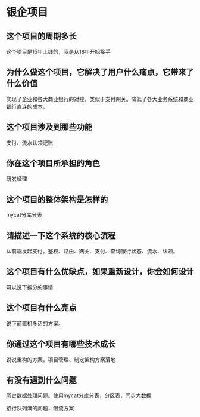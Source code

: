 # 银企项目

## 这个项目的周期多长
这个项目是15年上线的，我是从18年开始接手

## 为什么做这个项目，它解决了用户什么痛点，它带来了什么价值
实现了企业和各大商业银行的对接，类似于支付网关。降低了各大业务系统和商业银行直连的成本。

## 这个项目涉及到那些功能
支付、流水认领记账

## 你在这个项目所承担的角色
研发经理

## 这个项目的整体架构是怎样的
mycat分库分表

## 请描述一下这个系统的核心流程
从前端发起支付，鉴权、路由、网关、支付、查询银行状态、流水、认领。

## 这个项目有什么优缺点，如果重新设计，你会如何设计
可以说下拆分的事情

## 这个项目有什么亮点
说下前置机多话的方案。

## 你通过这个项目有哪些技术成长
说说重构的方案，项目管理、制定架构方案落地

## 有没有遇到什么问题
历史数据处理问题。使用mycat分库分表，分区表，同步大数据

招行队列满的问题，限流方案